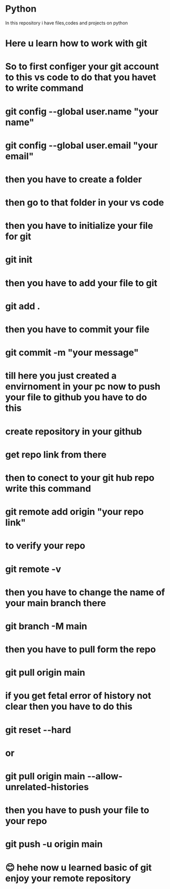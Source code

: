 # Python
In this repository i have files,codes and projects on python


# Here u learn how to work with git

# So to first configer your git account to this vs code to do that you havet to write command
# git config --global user.name "your name"
# git config --global user.email "your email"

# then you have to create a folder
# then go to that folder in your vs code
# then you have to initialize your file for git
# git init
# then you have to add your file to git
# git add .
# then you have to commit your file
# git commit -m "your message"


# till here you just created a envirnoment in your pc now to push your file to github you have to do this
# create repository in your github

# get repo link from there

# then to conect to your git hub repo write this command
# git remote add origin "your repo link"

# to verify your repo 
# git remote -v

# then you have to change the name of your main branch there
# git branch -M main

# then you have to pull form the repo
# git pull origin main

# if you get fetal error of history not clear then you have to do this
# git reset --hard
   # or
#  git pull origin main --allow-unrelated-histories


# then you have to push your file to your repo
# git push -u origin main


# 😊 hehe now u learned basic of git enjoy your remote repository